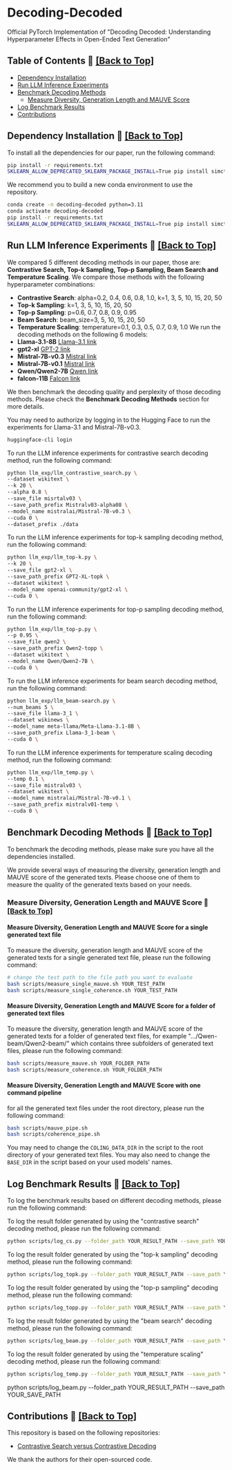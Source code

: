 # Decoding-Decoded
Official PyTorch Implementation of "Decoding Decoded: Understanding Hyperparameter Effects in Open-Ended Text Generation"

## Table of Contents 📖  <a href="#top">[Back to Top]</a>

- [Dependency Installation](#Dependency-installation-)
- [Run LLM Inference Experiments](#Run-LLM-Inference-Experiments-)
- [Benchmark Decoding Methods](#Benchmark-Decoding-Methods-)
  - [Measure Diversity, Generation Length and MAUVE Score](#Measure-Diversity,-Generation-Length-and-MAUVE-Score-)
- [Log Benchmark Results](#Log-Benchmark-Results-)
- [Contributions](#Contributions-)

## Dependency Installation 🌋 <a href="#top">[Back to Top]</a> <a name="dependency-installation-"></a>

To install all the dependencies for our paper, run the following command:
```bash
pip install -r requirements.txt
SKLEARN_ALLOW_DEPRECATED_SKLEARN_PACKAGE_INSTALL=True pip install simctg
```

We recommend you to build a new conda environment to use the repository.

```bash
conda create -n decoding-decoded python=3.11
conda activate decoding-decoded
pip install -r requirements.txt
SKLEARN_ALLOW_DEPRECATED_SKLEARN_PACKAGE_INSTALL=True pip install simctg
```

## Run LLM Inference Experiments 🚀 <a href="#top">[Back to Top]</a> <a name="run-llm-inference-experiments-"></a>

We compared 5 different decoding methods in our paper, those are: **Contrastive Search, Top-k Sampling, Top-p Sampling, Beam Search and Temperature Scaling**. We compare those methods with the following hyperparameter combinations:

- **Contrastive Search**: alpha=0.2, 0.4, 0.6, 0.8, 1.0, k=1, 3, 5, 10, 15, 20, 50
- **Top-k Sampling**: k=1, 3, 5, 10, 15, 20, 50
- **Top-p Sampling**: p=0.6, 0.7, 0.8, 0.9, 0.95
- **Beam Search**: beam_size=3, 5, 10, 15, 20, 50
- **Temperature Scaling**: temperature=0.1, 0.3, 0.5, 0.7, 0.9, 1.0
We run the decoding methods on the following 6 models:
- **Llama-3.1-8B** [Llama-3.1 link](https://www.llama.com/)
- **gpt2-xl** [GPT-2 link](https://openai.com/index/better-language-models/)
- **Mistral-7B-v0.3** [Mistral link](https://mistral.ai/)
- **Mistral-7B-v0.1** [Mistral link](https://arxiv.org/abs/2310.06825)
- **Qwen/Qwen2-7B** [Qwen link](https://arxiv.org/abs/2407.10671)
- **falcon-11B** [Falcon link](https://arxiv.org/abs/2407.14885)


We then benchmark the decoding quality and perplexity of those decoding methods. Please check the **Benchmark Decoding Methods** section for more details.

You may need to authorize by logging in to the Hugging Face to run the experiments for Llama-3.1 and Mistral-7B-v0.3.

```bash
huggingface-cli login
```

To run the LLM inference experiments for contrastive search decoding method, run the following command:
```bash
python llm_exp/llm_contrastive_search.py \
--dataset wikitext \
--k 20 \
--alpha 0.8 \
--save_file misrtalv03 \
--save_path_prefix Mistralv03-alpha08 \
--model_name mistralai/Mistral-7B-v0.3 \
--cuda 0 \
--dataset_prefix ./data
```

To run the LLM inference experiments for top-k sampling decoding method, run the following command:
```bash
python llm_exp/llm_top-k.py \
--k 20 \
--save_file gpt2-xl \
--save_path_prefix GPT2-XL-topk \
--dataset wikitext \
--model_name openai-community/gpt2-xl \
--cuda 0 \
```

To run the LLM inference experiments for top-p sampling decoding method, run the following command:
```bash
python llm_exp/llm_top-p.py \
--p 0.95 \
--save_file qwen2 \
--save_path_prefix Qwen2-topp \
--dataset wikitext \
--model_name Qwen/Qwen2-7B \
--cuda 0 \
```

To run the LLM inference experiments for beam search decoding method, run the following command:

```bash
python llm_exp/llm_beam-search.py \
--num_beams 5 \
--save_file llama-3_1 \
--dataset wikinews \
--model_name meta-llama/Meta-Llama-3.1-8B \
--save_path_prefix Llama-3_1-beam \
--cuda 0 \
```

To run the LLM inference experiments for temperature scaling decoding method, run the following command:

```bash
python llm_exp/llm_temp.py \
--temp 0.1 \
--save_file mistralv03 \
--dataset wikitext \
--model_name mistralai/Mistral-7B-v0.1 \
--save_path_prefix mistralv01-temp \
--cuda 0 \
```

## Benchmark Decoding Methods 🧪 <a href="#top">[Back to Top]</a> <a name="benchmark-decoding-methods-"></a>

To benchmark the decoding methods, please make sure you have all the dependencies installed.

We provide several ways of measuring the diversity, generation length and MAUVE score of the generated texts. Please choose one of them to measure the quality of the generated texts based on your needs.

### Measure Diversity, Generation Length and MAUVE Score 🧪 <a href="#top">[Back to Top]</a> <a name="measure-diversity,-generation-length-and-mauve-score-"></a>

#### Measure Diversity, Generation Length and MAUVE Score for a single generated text file
To measure the diversity, generation length and MAUVE score of the generated texts for a single generated text file, please run the following command:

```bash
# change the test path to the file path you want to evaluate
bash scripts/measure_single_mauve.sh YOUR_TEST_PATH
bash scripts/measure_single_coherence.sh YOUR_TEST_PATH
```

#### Measure Diversity, Generation Length and MAUVE Score for a folder of generated text files
To measure the diversity, generation length and MAUVE score of the generated texts for a folder of generated text files, for example ".../Qwen-beam/Qwen2-beam/" which contains three subfolders of generated text files, please run the following command:

```bash
bash scripts/measure_mauve.sh YOUR_FOLDER_PATH
bash scripts/measure_coherence.sh YOUR_FOLDER_PATH
```

#### Measure Diversity, Generation Length and MAUVE Score with one command pipeline
for all the generated text files under the root directory, please run the following command:
```bash
bash scripts/mauve_pipe.sh
bash scripts/coherence_pipe.sh
```
You may need to change the `COLING_DATA_DIR` in the script to the root directory of your generated text files. You may also need to change the `BASE_DIR` in the script based on your used models' names.

## Log Benchmark Results 📝 <a href="#top">[Back to Top]</a> <a name="log-benchmark-results-"></a>

To log the benchmark results based on different decoding methods, please run the following command:

To log the result folder generated by using the "contrastive search" decoding method, please run the following command:
```bash
python scripts/log_cs.py --folder_path YOUR_RESULT_PATH --save_path YOUR_SAVE_PATH
```

To log the result folder generated by using the "top-k sampling" decoding method, please run the following command:

```bash
python scripts/log_topk.py --folder_path YOUR_RESULT_PATH --save_path YOUR_SAVE_PATH
```

To log the result folder generated by using the "top-p sampling" decoding method, please run the following command:

```bash
python scripts/log_topp.py --folder_path YOUR_RESULT_PATH --save_path YOUR_SAVE_PATH
```

To log the result folder generated by using the "beam search" decoding method, please run the following command:

```bash
python scripts/log_beam.py --folder_path YOUR_RESULT_PATH --save_path YOUR_SAVE_PATH
```

To log the result folder generated by using the "temperature scaling" decoding method, please run the following command:

```bash
python scripts/log_temp.py --folder_path YOUR_RESULT_PATH --save_path YOUR_SAVE_PATH
```
python scripts/log_beam.py --folder_path YOUR_RESULT_PATH --save_path YOUR_SAVE_PATH

## Contributions 🤝 <a href="#top">[Back to Top]</a> <a name="contributions-"></a>

This repository is based on the following repositories:
- [Contrastive Search versus Contrastive Decoding](https://github.com/yxuansu/Contrastive_Search_versus_Contrastive_Decoding)

We thank the authors for their open-sourced code.
